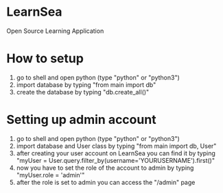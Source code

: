 # LearnSea
Open Source Learning Application

# How to setup
1. go to shell and open python (type "python" or "python3")
2. import database by typing "from main import db"
3. create the database by typing "db.create_all()"

# Setting up admin account
1. go to shell and open python (type "python" or "python3")
2. import database and User class by typing "from main import db, User"
3. after creating your user account on LearnSea you can find it by typing "myUser = User.query.filter_by(username='YOURUSERNAME').first()"
4. now you have to set the role of the account to admin by typing "myUser.role = 'admin'"
5. after the role is set to admin you can access the "/admin" page
